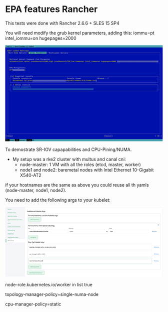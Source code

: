 # EPA features Rancher

This tests were done with Rancher 2.6.6 + SLES 15 SP4

You will need modify the grub kernel parameters, adding this: iommu=pt intel_iommu=on hugepages=2000

![yast](img/yast.png)

To demostrate SR-IOV capapabilities and CPU-Pining/NUMA.

- My setup was a rke2 cluster with multus and canal cni:
     - node-master: 1 VM with all the roles (etcd, master, worker)
     - node1 and node2: baremetal nodes with Intel Ethernet 10-Gigabit X540-AT2

if your hostnames are the same as above you could reuse all th yamls (node-master, node1, node2).

You need to add the following args to your kubelet:

![rancher-kubelet-args](img/kubelet-args.png)

node-role.kubernetes.io/worker in list true

topology-manager-policy=single-numa-node

cpu-manager-policy=static


